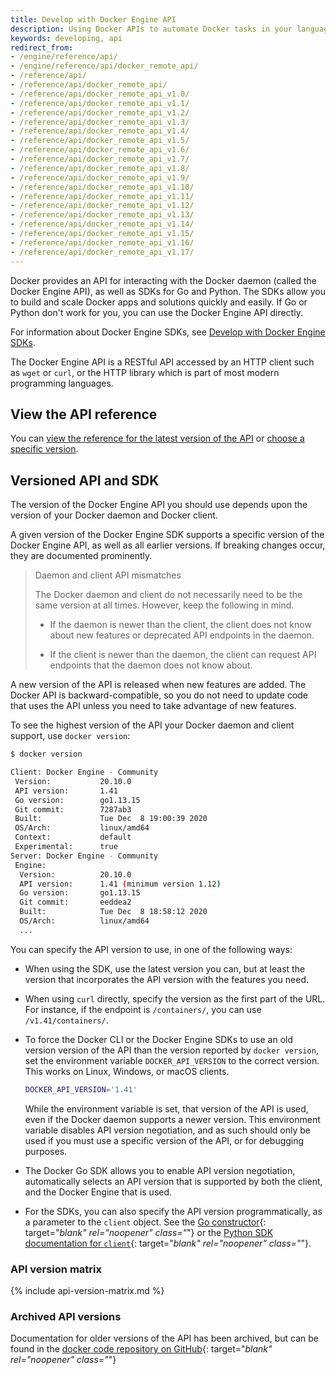 ```yaml
---
title: Develop with Docker Engine API
description: Using Docker APIs to automate Docker tasks in your language of choice
keywords: developing, api
redirect_from:
- /engine/reference/api/
- /engine/reference/api/docker_remote_api/
- /reference/api/
- /reference/api/docker_remote_api/
- /reference/api/docker_remote_api_v1.0/
- /reference/api/docker_remote_api_v1.1/
- /reference/api/docker_remote_api_v1.2/
- /reference/api/docker_remote_api_v1.3/
- /reference/api/docker_remote_api_v1.4/
- /reference/api/docker_remote_api_v1.5/
- /reference/api/docker_remote_api_v1.6/
- /reference/api/docker_remote_api_v1.7/
- /reference/api/docker_remote_api_v1.8/
- /reference/api/docker_remote_api_v1.9/
- /reference/api/docker_remote_api_v1.10/
- /reference/api/docker_remote_api_v1.11/
- /reference/api/docker_remote_api_v1.12/
- /reference/api/docker_remote_api_v1.13/
- /reference/api/docker_remote_api_v1.14/
- /reference/api/docker_remote_api_v1.15/
- /reference/api/docker_remote_api_v1.16/
- /reference/api/docker_remote_api_v1.17/
---
```


Docker provides an API for interacting with the Docker daemon (called the Docker
Engine API), as well as SDKs for Go and Python. The SDKs allow you to build and
scale Docker apps and solutions quickly and easily. If Go or Python don't work
for you, you can use the Docker Engine API directly.

For information about Docker Engine SDKs, see [Develop with Docker Engine SDKs](/engine/api/sdk/).

The Docker Engine API is a RESTful API accessed by an HTTP client such as `wget` or
`curl`, or the HTTP library which is part of most modern programming languages.

## View the API reference

You can
[view the reference for the latest version of the API](/engine/api/latest/)
or [choose a specific version](/engine/api/version-history/).

## Versioned API and SDK

The version of the Docker Engine API you should use depends upon the version of
your Docker daemon and Docker client.

A given version of the Docker Engine SDK supports a specific version of the
Docker Engine API, as well as all earlier versions. If breaking changes occur,
they are documented prominently.

> Daemon and client API mismatches
>
> The Docker daemon and client do not necessarily need to be the same version
> at all times. However, keep the following in mind.
>
> - If the daemon is newer than the client, the client does not know about new
>   features or deprecated API endpoints in the daemon.
>
> - If the client is newer than the daemon, the client can request API
>   endpoints that the daemon does not know about.

A new version of the API is released when new features are added. The Docker API
is backward-compatible, so you do not need to update code that uses the API
unless you need to take advantage of new features.

To see the highest version of the API your Docker daemon and client support, use
`docker version`:

```bash
$ docker version

Client: Docker Engine - Community
 Version:           20.10.0
 API version:       1.41
 Go version:        go1.13.15
 Git commit:        7287ab3
 Built:             Tue Dec  8 19:00:39 2020
 OS/Arch:           linux/amd64
 Context:           default
 Experimental:      true
Server: Docker Engine - Community
 Engine:
  Version:          20.10.0
  API version:      1.41 (minimum version 1.12)
  Go version:       go1.13.15
  Git commit:       eeddea2
  Built:            Tue Dec  8 18:58:12 2020
  OS/Arch:          linux/amd64
  ...
```

You can specify the API version to use, in one of the following ways:

- When using the SDK, use the latest version you can, but at least the version
  that incorporates the API version with the features you need.

- When using `curl` directly, specify the version as the first part of the URL.
  For instance, if the endpoint is `/containers/`, you can use
  `/v1.41/containers/`.

- To force the Docker CLI or the Docker Engine SDKs to use an old version
  version of the API than the version reported by `docker version`, set the
  environment variable `DOCKER_API_VERSION` to the correct version. This works
  on Linux, Windows, or macOS clients.

  ```bash
  DOCKER_API_VERSION='1.41'
  ```

  While the environment variable is set, that version of the API is used, even
  if the Docker daemon supports a newer version. This environment variable
  disables API version negotiation, and as such should only be used if you must
  use a specific version of the API, or for debugging purposes.

- The Docker Go SDK allows you to enable API version negotiation, automatically
  selects an API version that is supported by both the client, and the Docker Engine
  that is used.

- For the SDKs, you can also specify the API version programmatically, as a
  parameter to the `client` object. See the
  [Go constructor](https://github.com/moby/moby/blob/v19.03.6/client/client.go#L119){: target="_blank" rel="noopener" class="_"}
  or the
  [Python SDK documentation for `client`](https://docker-py.readthedocs.io/en/stable/client.html){: target="_blank" rel="noopener" class="_"}.

### API version matrix

{% include api-version-matrix.md %}

### Archived API versions

Documentation for older versions of the API has been archived, but can be found
in the [docker code repository on GitHub](https://github.com/moby/moby/tree/v1.9.1/docs/reference/api){: target="_blank" rel="noopener" class="_"}
